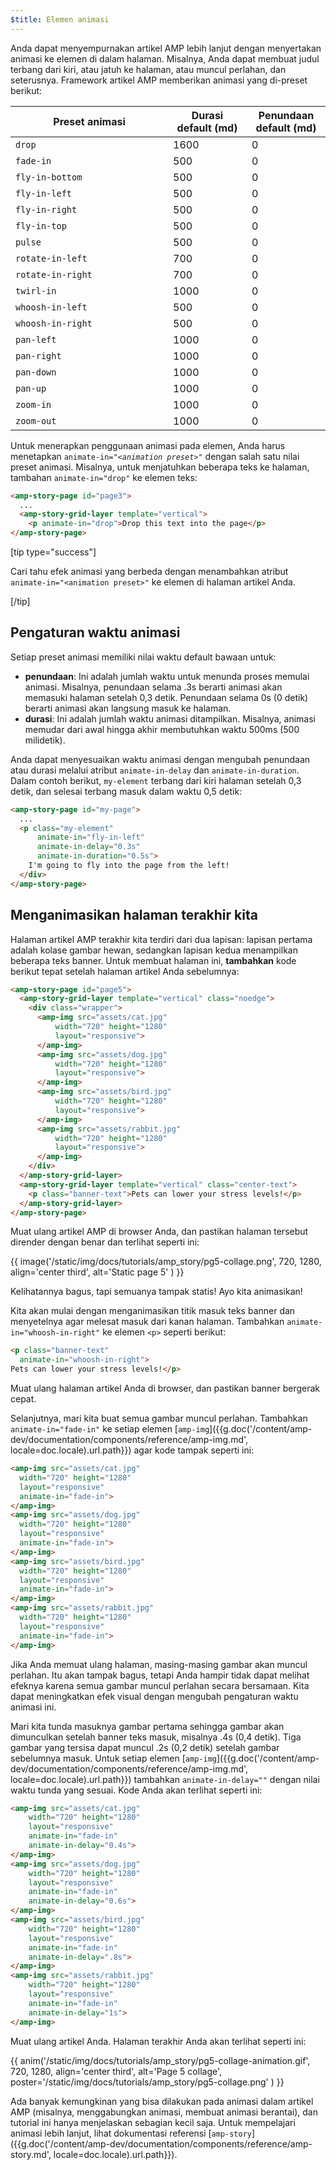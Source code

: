 ```yaml
---
$title: Elemen animasi
---
```


Anda dapat menyempurnakan artikel AMP lebih lanjut dengan menyertakan animasi ke elemen di dalam halaman. Misalnya, Anda dapat membuat judul terbang dari kiri, atau jatuh ke halaman, atau muncul perlahan, dan seterusnya.  Framework artikel AMP memberikan animasi yang di-preset berikut:

<table>
<thead>
<tr>
  <th width="50%">Preset animasi</th>
  <th width="25%">Durasi default (md)</th>
  <th width="25%">Penundaan default (md)</th>
</tr>
</thead>
<tbody>
<tr>
  <td><code>drop</code></td>
  <td>1600</td>
  <td>0</td>
</tr>
<tr>
  <td><code>fade-in</code></td>
  <td>500</td>
  <td>0</td>
</tr>
<tr>
  <td><code>fly-in-bottom</code></td>
  <td>500</td>
  <td>0</td>
</tr>
<tr>
  <td><code>fly-in-left</code></td>
  <td>500</td>
  <td>0</td>
</tr>
<tr>
  <td><code>fly-in-right</code></td>
  <td>500</td>
  <td>0</td>
</tr>
<tr>
  <td><code>fly-in-top</code></td>
  <td>500</td>
  <td>0</td>
</tr>
<tr>
  <td><code>pulse</code></td>
  <td>500</td>
  <td>0</td>
</tr>
<tr>
  <td><code>rotate-in-left</code></td>
  <td>700</td>
  <td>0</td>
</tr>
<tr>
  <td><code>rotate-in-right</code></td>
  <td>700</td>
  <td>0</td>
</tr>
<tr>
  <td><code>twirl-in</code></td>
  <td>1000</td>
  <td>0</td>
</tr>
<tr>
  <td><code>whoosh-in-left</code></td>
  <td>500</td>
  <td>0</td>
</tr>
<tr>
  <td><code>whoosh-in-right</code></td>
  <td>500</td>
  <td>0</td>
</tr>
<tr>
  <td><code>pan-left</code></td>
  <td>1000</td>
  <td>0</td>
</tr>
<tr>
  <td><code>pan-right</code></td>
  <td>1000</td>
  <td>0</td>
</tr>
<tr>
  <td><code>pan-down</code></td>
  <td>1000</td>
  <td>0</td>
</tr>
<tr>
  <td><code>pan-up</code></td>
  <td>1000</td>
  <td>0</td>
</tr>
<tr>
  <td><code>zoom-in</code></td>
  <td>1000</td>
  <td>0</td>
</tr>
<tr>
  <td><code>zoom-out</code></td>
  <td>1000</td>
  <td>0</td>
</tr>
</tbody>
</table>

Untuk menerapkan penggunaan animasi pada elemen, Anda harus menetapkan <code>animate-in="<em>&lt;animation preset></em>"</code> dengan salah satu nilai preset animasi.  Misalnya, untuk menjatuhkan beberapa teks ke halaman, tambahan `animate-in="drop"` ke elemen teks:

```html
<amp-story-page id="page3">
  ...
  <amp-story-grid-layer template="vertical">
    <p animate-in="drop">Drop this text into the page</p>
</amp-story-page>
```

[tip type="success"]

Cari tahu efek animasi yang berbeda dengan menambahkan atribut `animate-in="<animation preset>"` ke elemen di halaman artikel Anda.

[/tip]

## Pengaturan waktu animasi

Setiap preset animasi memiliki nilai waktu default bawaan untuk:

* **penundaan**: Ini adalah jumlah waktu untuk menunda proses memulai animasi.  Misalnya, penundaan selama .3s berarti animasi akan memasuki halaman setelah 0,3 detik. Penundaan selama 0s (0 detik) berarti animasi akan langsung masuk ke halaman.
* **durasi**: Ini adalah jumlah waktu animasi ditampilkan.  Misalnya, animasi memudar dari awal hingga akhir membutuhkan waktu 500ms (500 milidetik).

Anda dapat menyesuaikan waktu animasi dengan mengubah penundaan atau durasi melalui atribut `animate-in-delay` dan `animate-in-duration`. Dalam contoh berikut, `my-element` terbang dari kiri halaman setelah 0,3 detik, dan selesai terbang masuk dalam waktu 0,5 detik:

```html
<amp-story-page id="my-page">
  ...
  <p class="my-element"
      animate-in="fly-in-left"
      animate-in-delay="0.3s"
      animate-in-duration="0.5s">
    I'm going to fly into the page from the left!
  </div>
</amp-story-page>
```

## Menganimasikan halaman terakhir kita

Halaman artikel AMP terakhir kita terdiri dari dua lapisan: lapisan pertama adalah kolase gambar hewan, sedangkan lapisan kedua menampilkan beberapa teks banner.  Untuk membuat halaman ini, **tambahkan** kode berikut tepat setelah halaman artikel Anda sebelumnya:

```html
<amp-story-page id="page5">
  <amp-story-grid-layer template="vertical" class="noedge">
    <div class="wrapper">
      <amp-img src="assets/cat.jpg"
          width="720" height="1280"
          layout="responsive">
      </amp-img>
      <amp-img src="assets/dog.jpg"
          width="720" height="1280"
          layout="responsive">
      </amp-img>
      <amp-img src="assets/bird.jpg"
          width="720" height="1280"
          layout="responsive">
      </amp-img>
      <amp-img src="assets/rabbit.jpg"
          width="720" height="1280"
          layout="responsive">
      </amp-img>
    </div>
  </amp-story-grid-layer>
  <amp-story-grid-layer template="vertical" class="center-text">
    <p class="banner-text">Pets can lower your stress levels!</p>
  </amp-story-grid-layer>
</amp-story-page>
```
Muat ulang artikel AMP di browser Anda, dan pastikan halaman tersebut dirender dengan benar dan terlihat seperti ini:

{{ image('/static/img/docs/tutorials/amp_story/pg5-collage.png', 720, 1280, align='center third', alt='Static page 5' ) }}

Kelihatannya bagus, tapi semuanya tampak statis! Ayo kita animasikan!

Kita akan mulai dengan menganimasikan titik masuk teks banner dan menyetelnya agar melesat masuk dari kanan halaman. Tambahkan `animate-in="whoosh-in-right"` ke elemen `<p>` seperti berikut:

```html hl_lines="2"
<p class="banner-text"
  animate-in="whoosh-in-right">
Pets can lower your stress levels!</p>
```

Muat ulang halaman artikel Anda di browser, dan pastikan banner bergerak cepat.

Selanjutnya, mari kita buat semua gambar muncul perlahan. Tambahkan `animate-in="fade-in"` ke setiap elemen [`amp-img`]({{g.doc('/content/amp-dev/documentation/components/reference/amp-img.md', locale=doc.locale).url.path}}) agar kode tampak seperti ini:

```html hl_lines="4 9 14 19"
<amp-img src="assets/cat.jpg"
  width="720" height="1280"
  layout="responsive"
  animate-in="fade-in">
</amp-img>
<amp-img src="assets/dog.jpg"
  width="720" height="1280"
  layout="responsive"
  animate-in="fade-in">
</amp-img>
<amp-img src="assets/bird.jpg"
  width="720" height="1280"
  layout="responsive"
  animate-in="fade-in">
</amp-img>
<amp-img src="assets/rabbit.jpg"
  width="720" height="1280"
  layout="responsive"
  animate-in="fade-in">
</amp-img>
```


Jika Anda memuat ulang halaman, masing-masing gambar akan muncul perlahan.  Itu akan tampak bagus, tetapi Anda hampir tidak dapat melihat efeknya karena semua gambar muncul perlahan secara bersamaan. Kita dapat meningkatkan efek visual dengan mengubah pengaturan waktu animasi ini.

Mari kita tunda masuknya gambar pertama sehingga gambar akan dimunculkan setelah banner teks masuk, misalnya .4s (0,4 detik). Tiga gambar yang tersisa dapat muncul .2s (0,2 detik) setelah gambar sebelumnya masuk. Untuk setiap elemen [`amp-img`]({{g.doc('/content/amp-dev/documentation/components/reference/amp-img.md', locale=doc.locale).url.path}})  tambahkan `animate-in-delay=""` dengan nilai waktu tunda yang sesuai. Kode Anda akan terlihat seperti ini:

```html hl_lines="5 11 17 23"
<amp-img src="assets/cat.jpg"
    width="720" height="1280"
    layout="responsive"
    animate-in="fade-in"
    animate-in-delay="0.4s">
</amp-img>
<amp-img src="assets/dog.jpg"
    width="720" height="1280"
    layout="responsive"
    animate-in="fade-in"
    animate-in-delay="0.6s">
</amp-img>
<amp-img src="assets/bird.jpg"
    width="720" height="1280"
    layout="responsive"
    animate-in="fade-in"
    animate-in-delay=".8s">
</amp-img>
<amp-img src="assets/rabbit.jpg"
    width="720" height="1280"
    layout="responsive"
    animate-in="fade-in"
    animate-in-delay="1s">
</amp-img>

```

Muat ulang artikel Anda.  Halaman terakhir Anda akan terlihat seperti ini:

{{ anim('/static/img/docs/tutorials/amp_story/pg5-collage-animation.gif', 720, 1280, align='center third', alt='Page 5 collage', poster='/static/img/docs/tutorials/amp_story/pg5-collage.png' ) }}

Ada banyak kemungkinan yang bisa dilakukan pada animasi dalam artikel AMP (misalnya, menggabungkan animasi, membuat animasi berantai), dan tutorial ini hanya menjelaskan sebagian kecil saja. Untuk mempelajari animasi lebih lanjut, lihat dokumentasi referensi [`amp-story`]({{g.doc('/content/amp-dev/documentation/components/reference/amp-story.md', locale=doc.locale).url.path}}).

